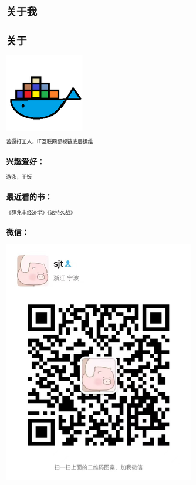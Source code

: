 # 关于我

# 关于
![logo](/avatar1.png)  
  
苦逼打工人，IT互联网鄙视链底层运维
  
## 兴趣爱好：
游泳，干饭  
  
## 最近看的书：
《薛兆丰经济学》《论持久战》
  
## 微信：
  
![wechat](/images/wechat.jpg)
